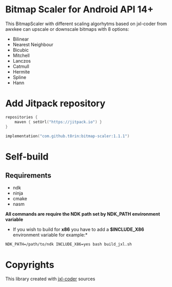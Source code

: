 # Bitmap Scaler for Android API 14+

This BitmapScaler with different scaling algorhytms based on jxl-coder from awxkee can upscale or downscale bitmaps with 8 options:
* Bilinear
* Nearest Neighbour
* Bicubic
* Mitchell
* Lanczos
* Catmull
* Hermite
* Spline
* Hann


# Add Jitpack repository

```kotlin
repositories {
    maven { setUrl("https://jitpack.io") }
}
```

```kotlin
implementation("com.github.t8rin:bitmap-scaler:1.1.1")
```

# Self-build

## Requirements

- ndk
- ninja
- cmake
- nasm

**All commands are require the NDK path set by NDK_PATH environment variable**

* If you wish to build for **x86** you have to add a **$INCLUDE_X86** environment variable for
  example:*

```shell
NDK_PATH=/path/to/ndk INCLUDE_X86=yes bash build_jxl.sh
```

# Copyrights

This library created with [jxl-coder](https://github.com/awxkee/jxl-coder) sources
